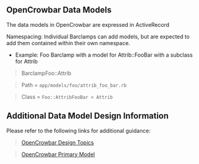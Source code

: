 ## OpenCrowbar Data Models

The data models in OpenCrowbar are expressed in ActiveRecord

Namespacing:  Individual Barclamps can add models, but are expected to add them
contained within their own namespace.

* Example:  Foo Barclamp with a model for Attrib::FooBar with a subclass for Attrib

 > BarclampFoo::Attrib
 
 > Path = `app/models/foo/attrib_foo_bar.rb`
 
 > Class = `Foo::AttribFooBar < Attrib`


## Additional Data Model Design Information

Please refer to the following links for additional guidance:

> [OpenCrowbar Design Topics](./00100_CB2_Design_Topics.md)

> [OpenCrowbar Primary Model](./crowbar_model.md)

